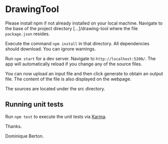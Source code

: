 # DrawingTool

Please install npm if not already installed on your local machine.
Navigate to the base of the project directory [...]/drawing-tool where the file `package.json` resides.

Execute the command `npm install` in that directory. All dependencies should download. You can ignore warnings.

Run `npm start` for a dev server. Navigate to `http://localhost:5200/`. The app will automatically reload if you change any of the source files.

You can now upload an input file and then click generate to obtain an output file. The content of the file is also displayed on the webpage.

The sources are located under the src directory.

## Running unit tests

Run `npm test` to execute the unit tests via [Karma](https://karma-runner.github.io).

Thanks.

Dominique Berton.
